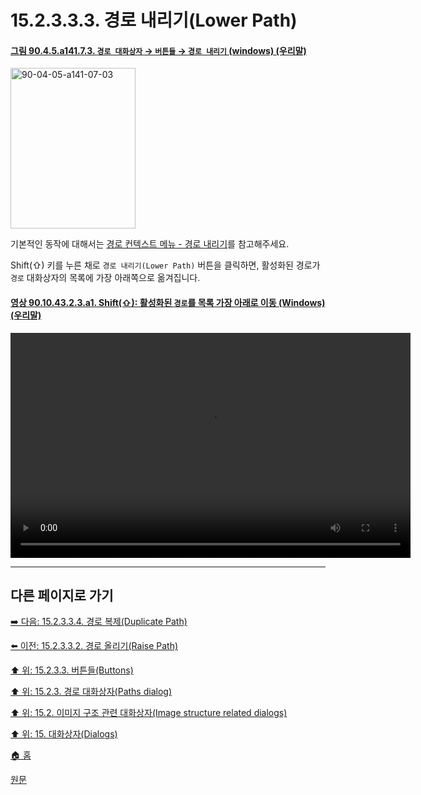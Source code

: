 # 15.2.3.3.3. 경로 내리기(Lower Path)

<a id="90-04-05-a141-07-03"></a>

#### [그림 90.4.5.a141.7.3. `경로 대화상자` → `버튼들` → `경로 내리기` (windows) (우리말)](./90-04-0005-paths.md#90-04-05-a141-07-03)
<img width="200" height="257" alt="90-04-05-a141-07-03" src="https://github.com/wonder13662/gimp/assets/15767104/7b6ddfcc-10ee-40ca-a44c-5e40ee7ab655" />

기본적인 동작에 대해서는 [경로 컨텍스트 메뉴 - 경로 내리기](./15-02-03-04-06-lower_path.md)를 참고해주세요.

Shift(⇧) 키를 누른 채로 `경로 내리기(Lower Path)` 버튼을 클릭하면, 활성화된 경로가 `경로` 대화상자의 목록에 가장 아래쪽으로 옮겨집니다.

<a id="90-10-43-02-03-a1"></a>

#### [영상 90.10.43.2.3.a1. Shift(⇧): 활성화된 `경로`를 목록 가장 아래로 이동 (Windows) (우리말)](./90-10-43-02-03-lower_path_to_the_top.md#90-10-43-02-03-a1)
<video controls="controls" width="640" height="360" src="https://github.com/wonder13662/gimp/assets/15767104/579ca88c-b474-4904-babf-a6146ba157d0"></video>

***

## 다른 페이지로 가기

[➡️ 다음: 15.2.3.3.4. 경로 복제(Duplicate Path)](./15-02-03-03-04-duplicate_path.md)

[⬅️ 이전: 15.2.3.3.2. 경로 올리기(Raise Path)](./15-02-03-03-02-raise_path.md)

[⬆️ 위: 15.2.3.3. 버튼들(Buttons)](./15-02-03-03-00-buttons.md)

[⬆️ 위: 15.2.3. 경로 대화상자(Paths dialog)](./15-02-03-00-paths-dialog.md)

[⬆️ 위: 15.2. 이미지 구조 관련 대화상자(Image structure related dialogs)](./15-02-00-image-structure-related-dialogs.md)

[⬆️ 위: 15. 대화상자(Dialogs)](./15-00-dialogs.md)

[🏠 홈](./00-home.md)

[원문](https://docs.gimp.org/2.10/ko/gimp-path-dialog.html#gimp-path-dialog-buttons)